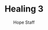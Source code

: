 ---
image: /assets/img/kl/kl_healing_3.png
title: Healing 3
number: 3
categories:
  - Meditations
  - Moments
  - Healing
author: Hope Staff
notes: Healing 3
embed: >-
  <iframe style="border-radius:12px" src="https://open.spotify.com/embed/episode/3NqZ46pMNQhvHyEWxDlQXj?utm_source=generator" width="100%" height="352" frameBorder="0" allowfullscreen="" allow="autoplay; clipboard-write; encrypted-media; fullscreen; picture-in-picture" loading="lazy"></iframe>
transcript: >-
  SOME LINES OF TEXT START HERE
---